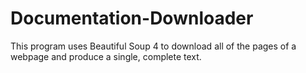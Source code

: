 # Documentation-Downloader
This program uses Beautiful Soup 4 to download all of the pages of a webpage and produce a single, complete text.
